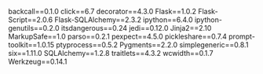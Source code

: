 backcall==0.1.0
click==6.7
decorator==4.3.0
Flask==1.0.2
Flask-Script==2.0.6
Flask-SQLAlchemy==2.3.2
ipython==6.4.0
ipython-genutils==0.2.0
itsdangerous==0.24
jedi==0.12.0
Jinja2==2.10
MarkupSafe==1.0
parso==0.2.1
pexpect==4.5.0
pickleshare==0.7.4
prompt-toolkit==1.0.15
ptyprocess==0.5.2
Pygments==2.2.0
simplegeneric==0.8.1
six==1.11.0
SQLAlchemy==1.2.8
traitlets==4.3.2
wcwidth==0.1.7
Werkzeug==0.14.1
